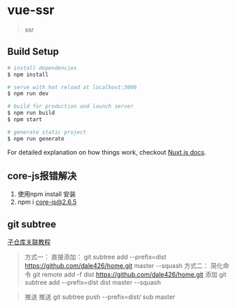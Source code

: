# vue-ssr

> ssr

## Build Setup

``` bash
# install dependencies
$ npm install

# serve with hot reload at localhost:3000
$ npm run dev

# build for production and launch server
$ npm run build
$ npm start

# generate static project
$ npm run generate
```

For detailed explanation on how things work, checkout [Nuxt.js docs](https://nuxtjs.org).


## core-js报错解决
1. 使用npm install 安装
2. npm i core-js@2.6.5


## git subtree

[子仓库关联教程](https://segmentfault.com/a/1190000012002151?utm_source=tag-newest)
> 方式一：
直接添加： git subtree add --prefix=dist https://github.com/dale426/home.git master --squash
> 方式二：
简化命令  git remote add -f dist https://github.com/dale426/home.git
添加 git subtree add --prefix=dist dist master --squash
<!-- 父仓库提交 -->
> 推送
推送 git subtree push --prefix=dist/ sub master